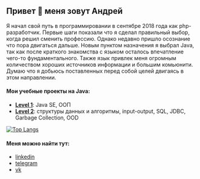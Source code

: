 ## Привет 👋 меня зовут Андрей
<p>Я начал свой путь в программировании в сентябре 2018 года как php-разработчик. Первые шаги показали что я сделал правильный выбор, когда решил сменить профессию. Однако недавно пришло осознание что пора двигаться дальше. Новым пунктом назначения я выбрал Java, так как после краткого знакомства с языком осталось впечатление чего-то фундаментального. Также язык привлек меня огромным количеством хороших источников информации и большим комьюнити. Думаю что я добьюсь поставленных перед собой целей двигаясь в этом направлении.</p>
<h4>Мои учебные проекты на Java:</h4>
<ul>
  <li><strong><a href="https://github.com/ReyBos/job4j_elementary">Level 1</a></strong>: Java SE, ООП</li>
  <li><strong><a href="https://github.com/ReyBos/job4j_design">Level 2</a></strong>: структуры данных и алгоритмы, input-output, SQL, JDBC, Garbage Collection, OOD</li>
</ul>

[![Top Langs](https://github-readme-stats.vercel.app/api/top-langs/?username=reybos&hide=css&layout=compact)](https://github.com/anuraghazra/github-readme-stats)

<h4>Меня можно найти тут:</h4>
<ul>
  <li><a href="https://www.linkedin.com/in/reybos/">linkedin</a></li>
  <li><a href="https://t.me/reybos">telegram</a></li>
  <li><a href="https://vk.com/reybos">vk</a></li>
</ul>

<!--
[![alt-text](https://img.shields.io/badge/-linkedin-283e4a?style=flat&logo=linkedin&logoColor=white)](https://www.linkedin.com/in/reybos/)&nbsp;&nbsp;
[![alt-text](https://img.shields.io/badge/-ВКонтакте-blue?style=flat&logo=vk&logoColor=white  "vk.com")](https://vk.com/reybos)&nbsp;&nbsp;
[![alt-text](https://img.shields.io/badge/-instagram-E4405F?style=flat&logo=instagram&logoColor=white)](https://www.instagram.com/andreybossiy)&nbsp;&nbsp;
[![alt-text](https://img.shields.io/badge/-telegram-grey?style=flat&logo=telegram&logoColor=white)](https://t.me/reybos)&nbsp;&nbsp;

💼&nbsp;&nbsp;&nbsp;I am a back end developer, currently writing in php (yii2)<br>
🤓&nbsp;&nbsp;&nbsp;Parallel learning java<br>
🏃&nbsp;&nbsp;&nbsp;I came to programming recently, already at a conscious age<br>
:ru:&nbsp;&nbsp;&nbsp;I live in St. Petersburg<br>
:globe_with_meridians:&nbsp;&nbsp;&nbsp;I want to see the world (when the coronavirus ends)<br>
<br> -->
<!--
**ReyBos/ReyBos** is a ✨ _special_ ✨ repository because its `README.md` (this file) appears on your GitHub profile.

Here are some ideas to get you started:

- 🔭 I’m currently working on ...
- 🌱 I’m currently learning ...
- 👯 I’m looking to collaborate on ...
- 🤔 I’m looking for help with ...
- 💬 Ask me about ...
- 📫 How to reach me: ...
- 😄 Pronouns: ...
- ⚡ Fun fact: ...
-->
